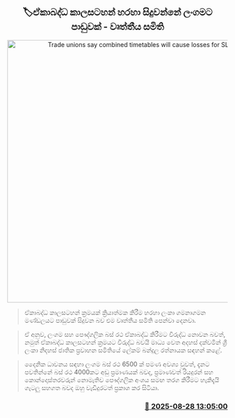<p align='center'><b><h2 align='center' title='Trade unions say combined timetables will cause losses for SLTB'>🏷ඒකාබද්ධ කාලසටහන් හරහා සිදුවන්නේ ලංගමට පාඩුවක් - වෘත්තීය සමිති</h2></b></p>
<p align='center'><img src='https://helakuru.sgp1.cdn.digitaloceanspaces.com/esana/images/lib/manoj-iop.jpg' width='600' alt='Trade unions say combined timetables will cause losses for SLTB'></p>

> ඒකාබද්ධ කාලසටහන් ක්‍රමයක් ක්‍රියාත්මක කිරීම හරහා ලංකා ගමනාගමන මණ්ඩලයට පාඩුවක් සිදුවන බව එම වෘත්තීය සමිති පෙන්වා දෙනවා.

> ඒ අනුව, ලංගම සහ පෞද්ගලික බස් රථ ඒකාබද්ධ කිරීමට විරුද්ධ නොවන බවත්, නමුත් ඒකාබද්ධ කාලසටහන් ක්‍රමයට විරුද්ධ බවයි මාධ්‍ය වෙත අදහස් දක්වමින් ශ්‍රී ලංකා නිදහස් ජාතික ප්‍රවාහන සමිතියේ ලේකම් බන්දුල රත්නායක සඳහන් කළේ.

> දෛනික ධාවනය සඳහා ලංගම බස් රථ 6500 ක් පමණ අවශ්‍ය වුවත්, දැනට පවතින්නේ බස් රථ 4000කට අඩු ප්‍රමාණයක් බවද, ප්‍රමාණවත් රියදුරන් සහ කොන්දොස්තරවරුන් නොමැතිව පෞද්ගලික අංශය සමඟ තරග කිරීමට හැකිදැයි ගැටලු සහගත බවද ඔහු වැඩිදුරටත් ප්‍රකාශ කර සිටියා.



<h3 align='right'><a href='https://www.helakuru.lk/esana/p/113147/'>📅 2025-08-28 13:05:00</a></h3>
